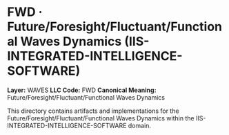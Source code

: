 # FWD · Future/Foresight/Fluctuant/Functional Waves Dynamics (IIS-INTEGRATED-INTELLIGENCE-SOFTWARE)

**Layer:** WAVES
**LLC Code:** FWD
**Canonical Meaning:** Future/Foresight/Fluctuant/Functional Waves Dynamics

This directory contains artifacts and implementations for the Future/Foresight/Fluctuant/Functional Waves Dynamics within the IIS-INTEGRATED-INTELLIGENCE-SOFTWARE domain.
